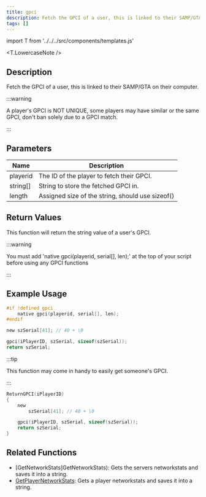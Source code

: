 ```yaml
---
title: gpci
description: Fetch the GPCI of a user, this is linked to their SAMP/GTA on their computer.
tags: []
---
```


import T from '../../../src/components/templates.js'

<T.LowercaseNote />

## Description

Fetch the GPCI of a user, this is linked to their SAMP/GTA on their computer.

:::warning

A player's GPCI is NOT UNIQUE, some players may have similar or the same GPCI, don't ban solely due to a GPCI match.

:::

## Parameters

| Name     | Description                                      |
| -------- | ------------------------------------------------ |
| playerid | The ID of the player to fetch their GPCI.        |
| string[] | String to store the fetched GPCI in.             |
| length   | Assigned size of the string, should use sizeof() |

## Return Values

This function will return the string value of a user's GPCI.

:::warning

You must add 'native gpci(playerid, serial[], len);' at the top of your script before using any GPCI functions

:::

## Example Usage

```c
#if !defined gpci
    native gpci(playerid, serial[], len);
#endif

new szSerial[41]; // 40 + \0

gpci(iPlayerID, szSerial, sizeof(szSerial));
return szSerial;
```

:::tip

This function may come in handy to easily get someone's GPCI.

:::

```c
ReturnGPCI(iPlayerID)
{
    new
        szSerial[41]; // 40 + \0

    gpci(iPlayerID, szSerial, sizeof(szSerial));
    return szSerial;
}
```

## Related Functions

- [GetNetworkStats]GetNetworkStats): Gets the servers networkstats and saves it into a string.
- [GetPlayerNetworkStats](GetPlayerNetworkStats): Gets a player networkstats and saves it into a string.
